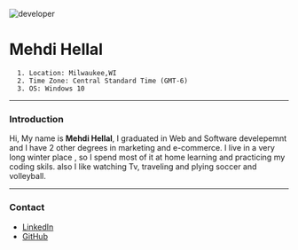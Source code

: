 ![developer](https://sparmsdc-static.s3.amazonaws.com/uploads/2017/09/GIS-developer-types-FIG-2-e1505225536728.jpg)

# Mehdi Hellal

      1. Location: Milwaukee,WI
      2. Time Zone: Central Standard Time (GMT-6)
      3. OS: Windows 10

---

### Introduction

Hi, My name is **Mehdi Hellal**, I graduated in Web and Software develepemnt and I have 2 other degrees in marketing and e-commerce.
I live in a very long winter place , so I spend most of it at home learning and practicing my coding skils.
also I like watching Tv, traveling and plying soccer and volleyball.

---

### Contact

- [LinkedIn](https://www.linkedin.com/in/mehdi-hellal/)
- [GitHub](https://github.com/MehdiHellal)
